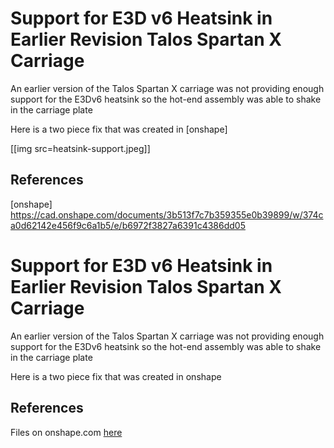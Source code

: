 # Support for E3D v6 Heatsink in Earlier Revision Talos Spartan X Carriage
An earlier version of the Talos Spartan X carriage was not providing enough support for the E3Dv6 heatsink so the  hot-end assembly was able to shake in the carriage plate

Here is a two piece fix that was created in [onshape]

[[img src=heatsink-support.jpeg]]


 

## References
[onshape] https://cad.onshape.com/documents/3b513f7c7b359355e0b39899/w/374ca0d62142e456f9c6a1b5/e/b6972f3827a6391c4386dd05


# Support for E3D v6 Heatsink in Earlier Revision Talos Spartan X Carriage
An earlier version of the Talos Spartan X carriage was not providing enough support for the E3Dv6 heatsink so the  hot-end assembly was able to shake in the carriage plate

Here is a two piece fix that was created in onshape
 

## References
Files on onshape.com [here](https://cad.onshape.com/documents/3b513f7c7b359355e0b39899/w/374ca0d62142e456f9c6a1b5/e/b6972f3827a6391c4386dd05)

